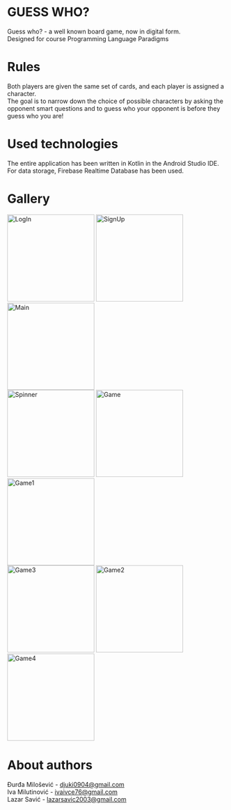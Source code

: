 # GUESS WHO?
Guess who? - a well known board game, now in digital form.\
Designed for course Programming Language Paradigms
# Rules
Both players are given the same set of cards, and each player is assigned a character.\
The goal is to narrow down the choice of possible characters by asking the opponent smart questions and to guess who your opponent is before they guess who you are!
# Used technologies
The entire application has been written in Kotlin in the Android Studio IDE.\
For data storage, Firebase Realtime Database has been used.
# Gallery
<img src="https://github.com/killica/GuessWho/assets/149554252/c1eac603-5392-4b56-ac54-63f4e4caf6d8" alt="LogIn" width="200"/>
<img src="https://github.com/killica/GuessWho/assets/149554252/dd0e79da-01ef-4ff7-bd80-5bb19d1695fd" alt="SignUp" width="200"/>
<img src="https://github.com/killica/GuessWho/assets/149554252/9a52a7fb-d8fe-43dc-94db-6b6fbab4eb0c" alt="Main" width="200"/><br>
<img src="https://github.com/killica/GuessWho/assets/149554252/ed32ffd6-942e-464b-89db-157ccdb59add" alt="Spinner" width="200"/>
<img src="https://github.com/killica/GuessWho/assets/149554252/85313533-91c7-4bad-b183-5d63f2d373f0" alt="Game" width="200"/>
<img src="https://github.com/killica/GuessWho/assets/149554252/793c0b97-22f7-4192-83ca-a0a1d4187dbb" alt="Game1" width="200"/><br>
<img src="https://github.com/killica/GuessWho/assets/149554252/79f25601-967b-4574-a779-580dac1c7320" alt="Game3" width="200"/>
<img src="https://github.com/killica/GuessWho/assets/149554252/7401984c-2feb-4941-9253-d94d307092ec" alt="Game2" width="200"/>
<img src="https://github.com/killica/GuessWho/assets/149554252/62513d24-8ccd-4669-a886-795176cae654" alt="Game4" width="200"/>
<!-- About authors -->

# About authors
Đurđa Milošević - djuki0904@gmail.com\
Iva Milutinović - ivaivce76@gmail.com\
Lazar Savić - lazarsavic2003@gmail.com
